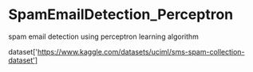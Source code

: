 # SpamEmailDetection_Perceptron
spam email detection using perceptron learning algorithm

dataset['https://www.kaggle.com/datasets/uciml/sms-spam-collection-dataset']
